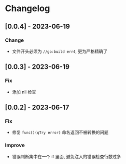# Changelog

## [0.0.4] - 2023-06-19

### Change

- 文件开头必须为 `//go:build err4`, 更为严格精确了

## [0.0.3] - 2023-06-19

### Fix

- 添加 nil 检查

## [0.0.2] - 2023-06-17

### Fix

- 修复 `func()(qTry error)` 命名返回不被转换的问题

### Improve

- 错误判断集中在一个 if 里面, 避免注入的错误检查行数过多
